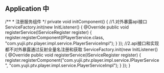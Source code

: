    ## Application 中
   /**
     * 注册服务组件
     */
    private void initComponent() {
    //1.对外暴露api接口
        ServiceFactory.init(new InitListener() {
            @Override
            public void registerService(IServiceRegister register) {
                register.registerComponent(IPlayerService.class, "com.yujii.ptv.player.impl.service.PlayerServiceImpl");
            }
        });
    //2.api接口和实现都不对外暴露通过反射全量名注册和获取
     ServiceFactory.init(new InitListener() {
                @Override
                public void registerService(IServiceRegister register) {
                    register.registerComponent("com.yujii.ptv.player.impl.service.IPlayerService", "com.yujii.ptv.player.impl.service.PlayerServiceImpl");
                }
            });
    }